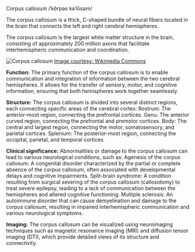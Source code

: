 Corpus callosum
/ˈkôrpəs kəˈlōsəm/

The corpus callosum is a thick, C-shaped bundle of neural fibers located in the brain that connects the left and right cerebral hemispheres.

The corpus callosum is the largest white matter structure in the brain, consisting of approximately 200 million axons that facilitate interhemispheric communication and coordination.

![Corpus callosum](https://upload.wikimedia.org/wikipedia/commons/6/60/Corpus_callosum.png)
[Image courtesy: Wikimedia Commons](https://commons.wikimedia.org/wiki/File:Corpus_callosum.png)

**Function:** The primary function of the corpus callosum is to enable communication and integration of information between the two cerebral hemispheres. It allows for the transfer of sensory, motor, and cognitive information, ensuring that both hemispheres work together seamlessly.

**Structure:** The corpus callosum is divided into several distinct regions, each connecting specific areas of the cerebral cortex:
Rostrum: The anterior-most region, connecting the prefrontal cortices.
Genu: The anterior curved region, connecting the prefrontal and premotor cortices.
Body: The central and largest region, connecting the motor, somatosensory, and parietal cortices.
Splenium: The posterior-most region, connecting the occipital, parietal, and temporal cortices.

**Clinical significance:** Abnormalities or damage to the corpus callosum can lead to various neurological conditions, such as:
Agenesis of the corpus callosum: A congenital disorder characterized by the partial or complete absence of the corpus callosum, often associated with developmental delays and cognitive impairments.
Split-brain syndrome: A condition resulting from surgical severing of the corpus callosum (callosotomy) to treat severe epilepsy, leading to a lack of communication between the hemispheres and altered cognitive functioning.
Multiple sclerosis: An autoimmune disorder that can cause demyelination and damage to the corpus callosum, resulting in impaired interhemispheric communication and various neurological symptoms.

**Imaging:** The corpus callosum can be visualized using neuroimaging techniques such as magnetic resonance imaging (MRI) and diffusion tensor imaging (DTI), which provide detailed views of its structure and connectivity.
